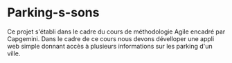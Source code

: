# Parking-s-sons
Ce projet s'établi dans le cadre du cours de méthodologie Agile encadré par Capgemini. Dans le cadre de ce cours nous devons dévelloper une appli web simple donnant accès à plusieurs informations sur les parking d'un ville.
